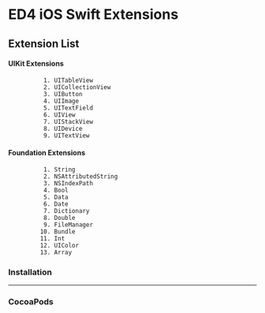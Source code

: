 #  ED4 iOS Swift Extensions

## Extension List


 #### UIKit Extensions #### 
 
              1. UITableView
              2. UICollectionView
              3. UIButton
              4. UIImage
              5. UITextField
              6. UIView
              7. UIStackView
              8. UIDevice
              9. UITextView
 #### Foundation Extensions ####   
          
              1. String
              2. NSAttributedString
              3. NSIndexPath
              4. Bool
              5. Data 
              6. Date
              7. Dictionary
              8. Double
              9. FileManager
             10. Bundle
             11. Int
             12. UIColor
             13. Array
             
  ### Installation ###
 ---
  
  ### CocoaPods ####
  

            
